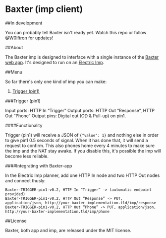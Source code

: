 Baxter (imp client)
=============

##In development

You can probably tell Baxter isn't ready yet. Watch this repo or follow [@W0lftron](https://twitter.com/W0lftron) for updates!

##About

The Baxter imp is designed to interface with a single instance of the [Baxter web app](https://github.com/thure/baxter-app). It's designed to run on an [Electric Imp](http://electricimp.com).

##Menu

So far there's only one kind of imp you can make:

1. [Trigger (pin1)](#trigger-pin1)

###Trigger (pin1)

Input ports: HTTP In “Trigger”
Output ports: HTTP Out “Response”, HTTP Out “Phone”
Output pins: Digital out (OD & Pull-up) on pin1.

####Functionality

Trigger (pin1) will receive a JSON of `{"value": 1}` and nothing else in order to give pin1 0.5 seconds of signal. When it has done that, it will send a request to confirm. This also phones home every 4 minutes to make sure the imp and the NAT stay awake. If you disable this, it's possible the imp will become less reliable.

####Integrating with Baxter-app

In the Electric Imp planner, add one HTTP In node and two HTTP Out nodes and connect thusly:

    Baxter-TRIGGER-pin1-v0.2, HTTP In “Trigger” -> (automatic endpoint provided)
    Baxter-TRIGGER-pin1-v0.2, HTTP Out “Response” -> PUT, application/json, http://your-baxter-implementation.tld/imp/response
    Baxter-TRIGGER-pin1-v0.2, HTTP Out “Phone” -> PUT, application/json, http://your-baxter-implementation.tld/imp/phone

##License

Baxter, both app and imp, are released under the MIT license.
